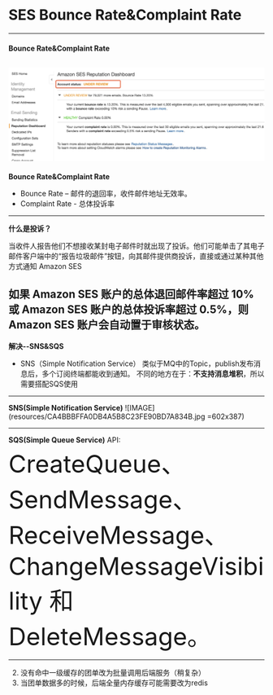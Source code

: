# SES Bounce Rate&Complaint Rate
---
#### Bounce Rate&Complaint Rate
![](resources/7AA5DBFFCA2529E863B7DDCBAC669E90.jpg)
---
**Bounce Rate&Complaint Rate**
* Bounce Rate – 邮件的退回率，收件邮件地址无效率。
* Complaint Rate - 总体投诉率
---
**什么是投诉？**

当收件人报告他们不想接收某封电子邮件时就出现了投诉。他们可能单击了其电子邮件客户端中的“报告垃圾邮件”按钮，向其邮件提供商投诉，直接或通过某种其他方式通知 Amazon SES

**如果 Amazon SES 账户的总体退回邮件率超过 10% 或 Amazon SES 账户的总体投诉率超过 0.5%，则 Amazon SES 账户会自动置于审核状态。**
---
**解决--SNS&SQS**

* SNS（Simple Notification Service）
类似于MQ中的Topic，publish发布消息后，多个订阅终端都能收到通知。
不同的地方在于：**不支持消息堆积**，所以需要搭配SQS使用

---
**SNS(Simple Notification Service)**
![IMAGE](resources/CA4BBBFFA0DB4A5B8C23FE90BD7A834B.jpg =602x387)

---
**SQS(Simple Queue Service)**
API:
<font size=7>CreateQueue、SendMessage、ReceiveMessage、ChangeMessageVisibility 和 DeleteMessage。</font>

---
2. 没有命中一级缓存的团单改为批量调用后端服务（稍复杂）
3. 当团单数据多的时候，后端全量内存缓存可能需要改为redis
